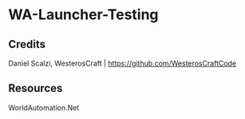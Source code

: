 # WA-Launcher-Testing

## Credits

Daniel Scalzi, WesterosCraft | https://github.com/WesterosCraftCode

## Resources

WorldAutomation.Net
